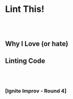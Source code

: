 
# Lint This!
<br><br>
## Why I Love (or hate)
## Linting Code
<br><br>
### [Ignite Improv - Round 4]
